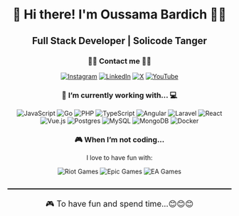 <div align="center">
  
  # 👋 Hi there! I'm Oussama Bardich 👨‍💻
  
  ## **Full Stack Developer | Solicode Tanger**
  
  ### 📇📇 Contact me 📇📇

  [![Instagram](https://img.shields.io/badge/Instagram-%23E4405F.svg?logo=Instagram&logoColor=white)](https://www.instagram.com/brc.m1/)
  [![LinkedIn](https://img.shields.io/badge/LinkedIn-%230077B5.svg?logo=linkedin&logoColor=white)](https://linkedin.com/in/oussamabardich)
  [![X](https://img.shields.io/badge/X-black.svg?logo=X&logoColor=white)](https://x.com/BardichMouad)
  [![YouTube](https://img.shields.io/badge/YouTube-%23FF0000.svg?logo=YouTube&logoColor=white)](https://youtube.com/@oussamabardich)
  
</div>

<div align="center">
  
  ### 🔭 I’m currently working with... 💻

 
  ![JavaScript](https://img.shields.io/badge/javascript-%23323330.svg?style=flat-square&logo=javascript&logoColor=%23F7DF1E)
  ![Go](https://img.shields.io/badge/go-%2300ADD8.svg?style=flat-square&logo=go&logoColor=white)
  ![PHP](https://img.shields.io/badge/php-%23777BB4.svg?style=flat-square&logo=php&logoColor=white)
  ![TypeScript](https://img.shields.io/badge/typescript-%23007ACC.svg?style=flat-square&logo=typescript&logoColor=white)
  ![Angular](https://img.shields.io/badge/angular-%23DD0031.svg?style=flat-square&logo=angular&logoColor=white)
  ![Laravel](https://img.shields.io/badge/laravel-%23FF2D20.svg?style=flat-square&logo=laravel&logoColor=white)
  ![React](https://img.shields.io/badge/react-%2320232a.svg?style=flat-square&logo=react&logoColor=%2361DAFB)
  ![Vue.js](https://img.shields.io/badge/vue.js-%2335495e.svg?style=flat-square&logo=vuedotjs&logoColor=%234FC08D)
  ![Postgres](https://img.shields.io/badge/postgres-%23316192.svg?style=flat-square&logo=postgresql&logoColor=white)
  ![MySQL](https://img.shields.io/badge/mysql-4479A1.svg?style=flat-square&logo=mysql&logoColor=white)
  ![MongoDB](https://img.shields.io/badge/MongoDB-%234ea94b.svg?style=flat-square&logo=mongodb&logoColor=white)
  ![Docker](https://img.shields.io/badge/docker-%230db7ed.svg?style=flat-square&logo=docker&logoColor=white)
  
</div>

<div align="center">
  
  ### 🎮 When I’m not coding...  
  I love to have fun with:
  
  ![Riot Games](https://img.shields.io/badge/Riot%20Games-D32936?style=flat-square&logo=riot-games&logoColor=white)
  ![Epic Games](https://img.shields.io/badge/Epic%20Games-313131?style=flat-square&logo=epic-games&logoColor=white)
  ![EA Games](https://img.shields.io/badge/EA-%23000000.svg?style=flat-square&logo=ea&logoColor=white)

</div>

<div align="center" style="border-top: 2px solid #000; padding-top: 20px; margin-top: 30px;">
  <div style="font-size: 18px;">
    🎮 To have fun and spend time...😊😊😊
  </div>
</div>
